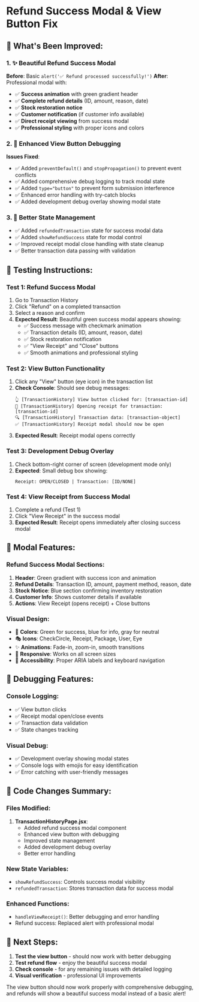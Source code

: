 # Refund Success Modal & View Button Fix

## 🎉 What's Been Improved:

### 1. ✨ Beautiful Refund Success Modal
**Before**: Basic `alert('✅ Refund processed successfully!')`
**After**: Professional modal with:
- ✅ **Success animation** with green gradient header
- ✅ **Complete refund details** (ID, amount, reason, date)
- ✅ **Stock restoration notice** 
- ✅ **Customer notification** (if customer info available)
- ✅ **Direct receipt viewing** from success modal
- ✅ **Professional styling** with proper icons and colors

### 2. 🔧 Enhanced View Button Debugging
**Issues Fixed**:
- ✅ Added `preventDefault()` and `stopPropagation()` to prevent event conflicts
- ✅ Added comprehensive debug logging to track modal state
- ✅ Added `type="button"` to prevent form submission interference
- ✅ Enhanced error handling with try-catch blocks
- ✅ Added development debug overlay showing modal state

### 3. 🎯 Better State Management
- ✅ Added `refundedTransaction` state for success modal data
- ✅ Added `showRefundSuccess` state for modal control
- ✅ Improved receipt modal close handling with state cleanup
- ✅ Better transaction data passing with validation

## 🧪 Testing Instructions:

### Test 1: Refund Success Modal
1. Go to Transaction History
2. Click "Refund" on a completed transaction
3. Select a reason and confirm
4. **Expected Result**: Beautiful green success modal appears showing:
   - ✅ Success message with checkmark animation
   - ✅ Transaction details (ID, amount, reason, date)
   - ✅ Stock restoration notification
   - ✅ "View Receipt" and "Close" buttons
   - ✅ Smooth animations and professional styling

### Test 2: View Button Functionality
1. Click any "View" button (eye icon) in the transaction list
2. **Check Console**: Should see debug messages:
   ```
   👆 [TransactionHistory] View button clicked for: [transaction-id]
   🧾 [TransactionHistory] Opening receipt for transaction: [transaction-id]
   🔍 [TransactionHistory] Transaction data: [transaction-object]
   ✅ [TransactionHistory] Receipt modal should now be open
   ```
3. **Expected Result**: Receipt modal opens correctly

### Test 3: Development Debug Overlay
1. Check bottom-right corner of screen (development mode only)
2. **Expected**: Small debug box showing:
   ```
   Receipt: OPEN/CLOSED | Transaction: [ID/NONE]
   ```

### Test 4: View Receipt from Success Modal
1. Complete a refund (Test 1)
2. Click "View Receipt" in the success modal
3. **Expected Result**: Receipt opens immediately after closing success modal

## 🎨 Modal Features:

### Refund Success Modal Sections:
1. **Header**: Green gradient with success icon and animation
2. **Refund Details**: Transaction ID, amount, payment method, reason, date
3. **Stock Notice**: Blue section confirming inventory restoration
4. **Customer Info**: Shows customer details if available
5. **Actions**: View Receipt (opens receipt) + Close buttons

### Visual Design:
- 🎨 **Colors**: Green for success, blue for info, gray for neutral
- 🎭 **Icons**: CheckCircle, Receipt, Package, User, Eye
- ✨ **Animations**: Fade-in, zoom-in, smooth transitions
- 📱 **Responsive**: Works on all screen sizes
- 🎯 **Accessibility**: Proper ARIA labels and keyboard navigation

## 🐛 Debugging Features:

### Console Logging:
- ✅ View button clicks
- ✅ Receipt modal open/close events
- ✅ Transaction data validation
- ✅ State changes tracking

### Visual Debug:
- ✅ Development overlay showing modal states
- ✅ Console logs with emojis for easy identification
- ✅ Error catching with user-friendly messages

## 📝 Code Changes Summary:

### Files Modified:
1. **TransactionHistoryPage.jsx**:
   - Added refund success modal component
   - Enhanced view button with debugging
   - Improved state management
   - Added development debug overlay
   - Better error handling

### New State Variables:
- `showRefundSuccess`: Controls success modal visibility
- `refundedTransaction`: Stores transaction data for success modal

### Enhanced Functions:
- `handleViewReceipt()`: Better debugging and error handling
- Refund success: Replaced alert with professional modal

## 🚀 Next Steps:
1. **Test the view button** - should now work with better debugging
2. **Test refund flow** - enjoy the beautiful success modal
3. **Check console** - for any remaining issues with detailed logging
4. **Visual verification** - professional UI improvements

The view button should now work properly with comprehensive debugging, and refunds will show a beautiful success modal instead of a basic alert!